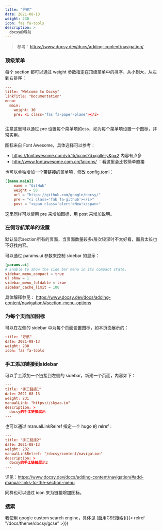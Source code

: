 ```yaml
---
title: "导航"
date: 2021-08-13
weight: 230
icon: fas fa-tools
description: >
  docsy的导航
---
```


> 参考：https://www.docsy.dev/docs/adding-content/navigation/

### 顶级菜单

每个 section 都可以通过 weight 参数指定在顶级菜单中的排序，从小到大，从左到右排序：

```toml
---
title: "Welcome to Docsy"
linkTitle: "Documentation"
menu:
  main:
    weight: 30
    pre: <i class='fas fa-paper-plane'></i>
---
```

注意这里可以通过 pre 设置每个菜单项的css，如为每个菜单项设置一个图标，非常实用。

图标来自 Font Awesome，具体选择可以参考：

- https://fontawesome.com/v5.15/icons?d=gallery&p=2 内容有点多
- http://www.fontawesome.com.cn/faicons/ ：看这里会比较简单直接

也可以单独增加一个带链接的菜单项，修改 config.toml：

```toml
[[menu.main]]
    name = "GitHub"
    weight = 50
    url = "https://github.com/google/docsy/"
    pre = "<i class='fab fa-github'></i>"
    post = "<span class='alert'>New!</span>" 
```

这里同样可以使用 pre 来增加图标，用 post 来增加说明。

### 左侧导航菜单的设置

默认显示section所有的页面，当页面数量较多/层次较深时不太好看，而且太长也不好找内容。

可以通过 params.ui 参数来控制 sidebar 的显示：

```toml
[params.ui]
# Enable to show the side bar menu in its compact state.
sidebar_menu_compact = true
ul_show = 1
sidebar_menu_foldable = true
sidebar_cache_limit = 100
```

具体解释参见： https://www.docsy.dev/docs/adding-content/navigation/#section-menu-options

### 为每个页面加图标

可以在左侧的 sidebar 中为每个页面设置图标，如本页面展示的：

```toml
title: "导航"
date: 2021-08-13
weight: 230
icon: fas fa-tools
```

### 手工添加链接到sidebar

可以手工添加一个链接到左侧的 sidebar，新建一个页面，内容如下：

```toml
---
title: "手工链接1"
date: 2021-08-13
weight: 231
manualLink: "https://skyao.io"
description: >
  docsy的手工链接展示
---
```

也可以通过 manualLinkRelref 指定一个 hugo 的 relref：

```toml
---
title: "手工链接2"
date: 2021-08-13
weight: 232
manualLinkRelref: "/docsy/content/navigation"
description: >
  docsy的手工链接展示2
---
```

详见：https://www.docsy.dev/docs/adding-content/navigation/#add-manual-links-to-the-section-menu

同样也可以通过 icon 来为链接增加图标。

### 搜索

我使用 google custom search engine，具体见 [启用CSE搜索]({{< relref "/docs/theme/docsy/gcse" >}})